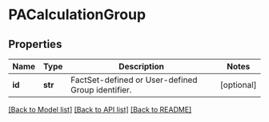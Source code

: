 # PACalculationGroup


## Properties
Name | Type | Description | Notes
------------ | ------------- | ------------- | -------------
**id** | **str** | FactSet-defined or User-defined Group identifier. | [optional] 

[[Back to Model list]](../README.md#documentation-for-models) [[Back to API list]](../README.md#documentation-for-api-endpoints) [[Back to README]](../README.md)



